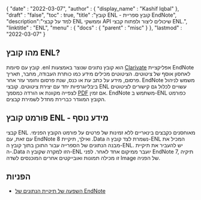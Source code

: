 {
  "date" : "2022-03-07",
  "author" : {
    "display_name" : "Kashif Iqbal"
},
  "draft" : "false",
  "toc" : true,
  "title" :"קובץ ENL - קובץ ספריית EndNote",
  "description":"למד על קבצי ENL וממשקי API שיכולים ליצור ולפתוח קבצי ENL.",
  "linktitle" : "ENL",
  "menu" : {
    "docs" : {
      "parent" : "misc"
}
},
  "lastmod" : "2022-03-07"
}

## מהו קובץ ENL?

קובץ עם סיומת .enl הוא קובץ נתונים שנוצר באמצעות [Clarivate](https://support.clarivate.com/Endnote/s/?language=en_US) אפליקציית EndNote לאחסון אוסף של ציטוטים. הציטוטים מכילים מידע כמו כותרת העבודה, מחבר, תאריך פרסום, מידע על כתב עת או כנס, שנת פרסום וחומר עזר אחר. EndNote משמש לניהול ביבליוגרפיות יחד עם יצירת ציטוטים. קובצי ENL עשויים לכלול גם קישורים לציטוטים לצפייה מקוונת או הורדה כמסמך [PDF](/he/pdf/) אם זמין. EndNote משתמש ב-ENL כפורמט הקובץ המוגדר כברירת מחדל לשמירת קבצים.

## פורמט קובץ ENL - מידע נוסף

קבצי ENL מאוחסנים כקבצים בינאריים ללא זמינות של פרטים על פורמט הקובץ הפנימי. עם זאת, עם EndNote 8 ואילך, תיקיית ‎.Data נשמרת לצד קובץ ה-ENL המכיל את מבנה הנתונים של הספרייה עבור התוכן בתוך קובץ ה-ENL. יש להעביר את תיקיית ה-.Data הזו למקרה שקובץ ה-ENL יועבר ממיקום אחד לאחר. לפני EndNote 7, תיקיה זו מכילה תמונות ואובייקטים אחרים המוכנסים לשדה Image של הפניה.

## הפניות

* [השפעה של תיקיית הנתונים של EndNote](https://support.clarivate.com/Endnote/s/article/EndNote-Description-of-the-Data-folder-that-accompanies-enl-library-files)

